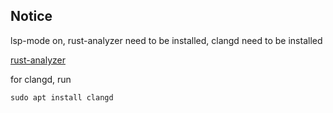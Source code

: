 ## Notice

lsp-mode on, rust-analyzer need to be installed, clangd need to be installed

[rust-analyzer](https://rust-analyzer.github.io/manual.html#installation)

for clangd, run 

```
sudo apt install clangd
```
